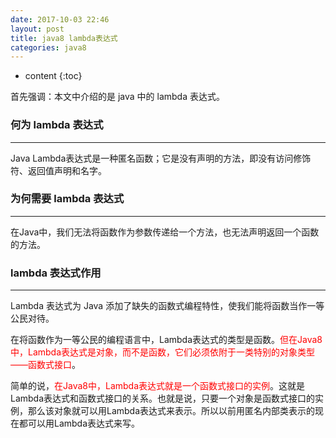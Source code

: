 ```yaml
---
date: 2017-10-03 22:46
layout: post
title: java8 lambda表达式
categories: java8
---
```


* content
{:toc}

首先强调：本文中介绍的是 java 中的 lambda 表达式。

### 何为 lambda 表达式
----------------------------------------
Java Lambda表达式是一种匿名函数；它是没有声明的方法，即没有访问修饰符、返回值声明和名字。

### 为何需要 lambda 表达式
----------------------------------------
在Java中，我们无法将函数作为参数传递给一个方法，也无法声明返回一个函数的方法。

### lambda 表达式作用
----------------------------------------
Lambda 表达式为 Java 添加了缺失的函数式编程特性，使我们能将函数当作一等公民对待。

在将函数作为一等公民的编程语言中，Lambda表达式的类型是函数。<font color="#FF0000">但在Java8中，Lambda表达式是对象，而不是函数，它们必须依附于一类特别的对象类型——函数式接口</font>。

简单的说，<font color="#FF0000">在Java8中，Lambda表达式就是一个函数式接口的实例</font>。这就是Lambda表达式和函数式接口的关系。也就是说，只要一个对象是函数式接口的实例，那么该对象就可以用Lambda表达式来表示。所以以前用匿名内部类表示的现在都可以用Lambda表达式来写。